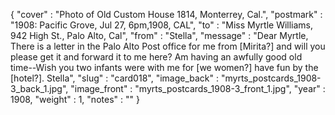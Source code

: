 {
  "cover" : "Photo of Old Custom House 1814, Monterrey, Cal.",
  "postmark" : "1908: Pacific Grove, Jul 27, 6pm,1908, CAL",
  "to" : "Miss Myrtle Williams, 942 High St., Palo Alto, Cal",
  "from" : "Stella",
  "message" : "Dear Myrtle, There is a letter in the Palo Alto Post office for me from [Mirita?] and will you please get it and forward it to me here? Am having an awfully good old time--Wish you two infants were with me for [we women?] have fun by the [hotel?]. Stella",
  "slug" : "card018",
  "image_back" : "myrts_postcards_1908-3_back_1.jpg",
  "image_front" : "myrts_postcards_1908-3_front_1.jpg",
  "year" : 1908,
  "weight" : 1,
  "notes" : ""
}
